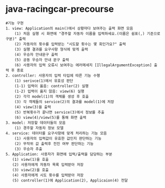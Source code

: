 # java-racingcar-precourse
    #기능 구현
    1. view: Application의 main()에서 상황마다 보여주는 출력 화면 모음
        (1) 처음 실행 시 화면에 "경주할 자동차 이름을 입력하세요.(이름은 쉼표(,) 기준으로 구분)" 출력
        (2) 자동차의 횟수를 입력받는 "시도할 횟수는 몇 회인가요?" 출력
        (3) 실행 결과를 요구사항 형식에 맞게 출력
        (4) 우승자 안내문구 출력
        (5) 공동 우승자 안내 문구 출력
        (6) 사용자의 입력 오류시 보여주는 에러메세지 [IllegalArgumentException] 출력 후 종료
    2. controller: 사용자의 입력 타입에 따른 기능 수행
        (1) serivce(1)에서 유효성 판단
        (1-1) 입력이 옳음: controller(2) 실행
        (1-2) 입력이 옳지 않음: view(6) 실행
        (2) 각각 model(1)의 객체를 생성 후 호출
        (3) 각 객체들의 service(2)의 결과를 model(1)에 저장
        (4) view(3)을 출력
        (5) 반복횟수가 끝나면 service(3)에서 정보를 추출 
        (6) view(4)/view(5)를 통해 화면 출력
    3. model: 저장할 데이터들의 모음
        (1) 경주할 자동차 정보 모델
    4. service: 데이터를 요구사항에 맞게 처리하는 기능 모음
        (1) 사용자의 입력값이 유효한 값인지 판단하는 기능
        (2) 무작위 값 출력후 전진 여부 판단하는 기능
        (3) 우승자 추출
    5. Application: 사용자가 화면에 입력/출력을 담당하는 부분
       (1) view(1)을 호출
       (2) 사용자에게 자동차 목록 입력받아 저장
       (3) view(2)을 호출
       (4) 사용자에게 시도 횟수를 입력받아 저장
       (5) controller(1)에 Application(2), Applicaion(4) 전달
    
